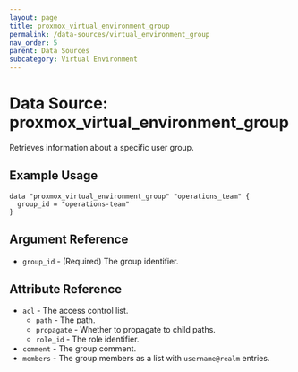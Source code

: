 ```yaml
---
layout: page
title: proxmox_virtual_environment_group
permalink: /data-sources/virtual_environment_group
nav_order: 5
parent: Data Sources
subcategory: Virtual Environment
---
```


# Data Source: proxmox_virtual_environment_group

Retrieves information about a specific user group.

## Example Usage

```
data "proxmox_virtual_environment_group" "operations_team" {
  group_id = "operations-team"
}
```

## Argument Reference

* `group_id` - (Required) The group identifier.

## Attribute Reference

* `acl` - The access control list.
    * `path` - The path.
    * `propagate` - Whether to propagate to child paths.
    * `role_id` - The role identifier.
* `comment` - The group comment.
* `members` - The group members as a list with `username@realm` entries.
